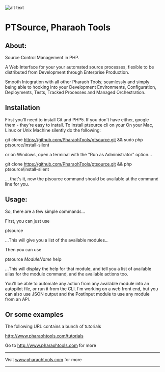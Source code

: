 ![alt text](http://www.pharaohtools.com/images/logo-pharaoh.png "Pharaoh Tools Source Server")

# PTSource, Pharaoh Tools

## About:

Source Control Management in PHP.

A Web Interface for your your automated source processes, flexible to be distributed from Development through
Enterprise Production.

Smooth Integration with all other Pharaoh Tools; seamlessly and simply being able to hooking into your Development
Environments, Configuration, Deployments, Tests, Tracked Processes and Managed Orchestration.

    
## Installation

First you'll need to install Git and PHP5. If you don't have either, google them - they're easy to install. To install
ptsource cli on your On your Mac, Linux or  Unix Machine silently do the following:

git clone https://github.com/PharaohTools/ptsource.git && sudo php ptsource/install-silent

or on Windows, open a terminal with the "Run as Administrator" option...

git clone https://github.com/PharaohTools/ptsource.git && php ptsource\install-silent

... that's it, now the ptsource command should be available at the command line for you.


## Usage:

So, there are a few simple commands...

First, you can just use

ptsource

...This will give you a list of the available modules...

Then you can use

ptsource *ModuleName* help

...This will display the help for that module, and tell you a list of available alias for the module command, and the
available actions too.

You'll be able to automate any action from any available module into an autopilot file, or run it from the CLI. I'm
working on a web front end, but you can also use JSON output and the PostInput module to use any module from an API.


## Or some examples

The following URL contains a bunch of tutorials

http://www.pharaohtools.com/tutorials

Go to http://www.pharaohtools.com for more

---------------------------------------
Visit www.pharaohtools.com for more
******************************